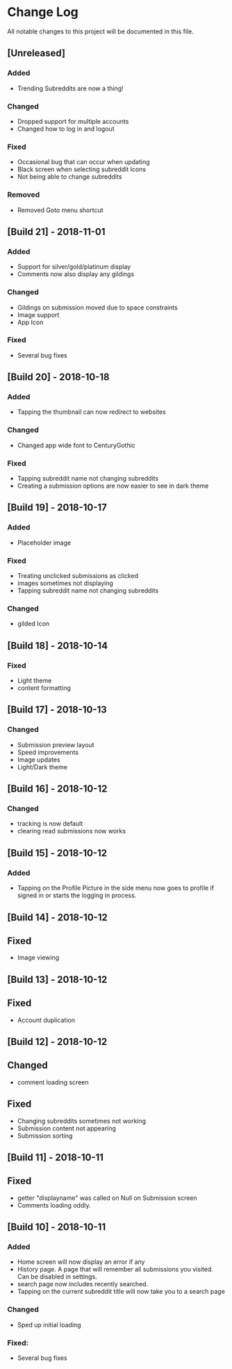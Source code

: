 # Change Log 
All notable changes to this project will be documented in this file.

## [Unreleased]

### Added
- Trending Subreddits are now a thing!

### Changed
- Dropped support for multiple accounts
- Changed how to log in and logout

### Fixed
- Occasional bug that can occur when updating
- Black screen when selecting subreddit Icons
- Not being able to change subreddits

### Removed
- Removed Goto menu shortcut


## [Build 21] - 2018-11-01

### Added
- Support for silver/gold/platinum display
- Comments now also display any gildings

### Changed
- Gildings on submission moved due to space constraints
- Image support
- App Icon

### Fixed
- Several bug fixes

## [Build 20] - 2018-10-18

### Added
- Tapping the thumbnail can now redirect to websites

### Changed
- Changed app wide font to CenturyGothic

### Fixed
- Tapping subreddit name not changing subreddits
- Creating a submission options are now easier to see in dark theme


## [Build 19] - 2018-10-17

### Added
- Placeholder image

### Fixed
- Treating unclicked submissions as clicked
- images sometimes not displaying
- Tapping subreddit name not changing subreddits

### Changed
- gilded Icon

## [Build 18] - 2018-10-14

### Fixed
- Light theme
- content formatting

## [Build 17] - 2018-10-13

### Changed
- Submission preview layout
- Speed improvements
- Image updates
- Light/Dark theme

## [Build 16] - 2018-10-12

### Changed
- tracking is now default
- clearing read submissions now works

## [Build 15] - 2018-10-12

### Added
- Tapping on the Profile Picture in the side menu 
now goes to profile if signed in or starts the logging in process.

## [Build 14] - 2018-10-12

## Fixed
- Image viewing

## [Build 13] - 2018-10-12

## Fixed
- Account duplication

## [Build 12] - 2018-10-12

## Changed
- comment loading screen

## Fixed
- Changing subreddits sometimes not working
- Submission content not appearing
- Submission sorting

## [Build 11] - 2018-10-11

## Fixed 
- getter "displayname" was called on Null on Submission screen
- Comments loading oddly.


## [Build 10] - 2018-10-11



### Added
- Home screen will now display an error if any
- History page. A page that will remember all submissions you visited. Can be disabled in settings.
- search page now includes recently searched.
- Tapping on the current subreddit title will now take you to a search page

### Changed
- Sped up initial loading


### Fixed:
- Several bug fixes
